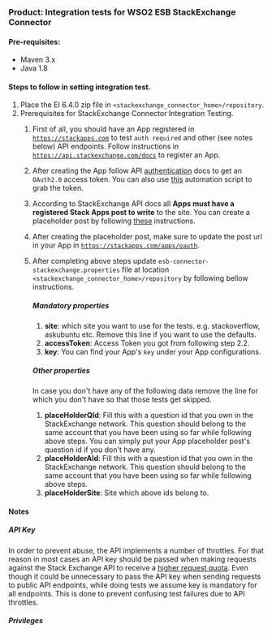 ﻿### Product: Integration tests for WSO2 ESB StackExchange Connector

#### Pre-requisites:
 * Maven 3.x
 * Java 1.8

#### Steps to follow in setting integration test.

1. Place the EI 6.4.0 zip file in <code><stackexchange_connector_home>/repository</code>.
2. Prerequisites for StackExchange Connector Integration Testing.
    1. First of all, you should have an App registered in <code>https://stackapps.com</code> to test <code>auth required</code> and other (see notes below) API endpoints. Follow instructions in <code>https://api.stackexchange.com/docs</code> to register an App.
    2. After creating the App follow API [authentication](https://api.stackexchange.com/docs/authentication) docs to get an <code>OAuth2.0</code> access token. You can also use [this](https://github.com/sujanan/se-token-generator) automation script to grab the token.
    3. According to StackExchange API docs all **Apps must have a registered Stack Apps post to write** to the site. You can create a placeholder post by following [these](https://stackapps.com/questions/4573/my-app-has-to-be-published-first-but-its-still-under-development) instructions.
    4. After creating the placeholder post, make sure to update the post url in your App in <code>https://stackapps.com/apps/oauth</code>.
    5. After completing above steps update <code>esb-connector-stackexchange.properties</code> file at location <code><stackexchange_connector_home>/repository</code> by following bellow instructions.
        ##### Mandatory properties
        1. **site**: which site you want to use for the tests. e.g. stackoverflow, askubuntu etc. Remove this line if you want to use the defaults.
        2. **accessToken**: Access Token you got from following step 2.2.
        3. **key**: You can find your App's <code>key</code> under your App configurations.
        ##### Other properties
        In case you don't have any of the following data remove the line for which you don't have so that those tests get skipped.
        
        1. **placeHolderQId**: Fill this with a question id that you own in the StackExchange network. This question should belong to the same account that you have been using so far while following above steps. You can simply put your App placeholder post's question id if you don't have any.
        2. **placeHolderAId**: Fill this with a question id that you own in the StackExchange network. This question should belong to the same account that you have been using so far while following above steps. 
        3. **placeHolderSite**: Site which above ids belong to.
    
#### Notes
##### API Key
In order to prevent abuse, the API implements a number of throttles. For that reason in most cases an API key 
should be passed when making requests against the Stack Exchange API to receive a [higher request quota](https://api.stackexchange.com/docs/throttle).
Even though it could be unnecessary to pass the API key when sending requests to public API endpoints, 
while doing tests we assume key is mandatory for all endpoints. This is done to prevent confusing test failures due to API throttles.

##### Privileges 

